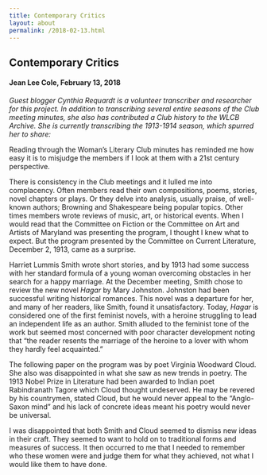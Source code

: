 ```yaml
---
title: Contemporary Critics
layout: about
permalink: /2018-02-13.html
---
```


## Contemporary Critics
#### Jean Lee Cole, February 13, 2018

*Guest blogger Cynthia Requardt is a volunteer transcriber and researcher for this project. In addition to transcribing several entire seasons of the Club meeting minutes, she also has contributed a Club history to the WLCB Archive. She is currently transcribing the 1913-1914 season, which spurred her to share:*

Reading through the Woman’s Literary Club minutes has reminded me how easy it is to misjudge the members if I look at them with a 21st century perspective.

There is consistency in the Club meetings and it lulled me into complacency. Often members read their own compositions, poems, stories, novel chapters or plays. Or they delve into analysis, usually praise, of well-known authors; Browning and Shakespeare being popular topics. Other times members wrote reviews of music, art, or historical events. When I would read that the Committee on Fiction or the Committee on Art and Artists of Maryland was presenting the program, I thought I knew what to expect. But the program presented by the Committee on Current Literature, December 2, 1913, came as a surprise.

Harriet Lummis Smith wrote short stories, and by 1913 had some success with her standard formula of a young woman overcoming obstacles in her search for a happy marriage. At the December meeting, Smith chose to review the new novel *Hagar* by Mary Johnston. Johnston had been successful writing historical romances. This novel was a departure for her, and many of her readers, like Smith, found it unsatisfactory. Today, *Hagar* is considered one of the first feminist novels, with a heroine struggling to lead an independent life as an author. Smith alluded to the feminist tone of the work but seemed most concerned with poor character development noting that “the reader resents the marriage of the heroine to a lover with whom they hardly feel acquainted.”

The following paper on the program was by poet Virginia Woodward Cloud. She also was disappointed in what she saw as new trends in poetry. The 1913 Nobel Prize in Literature had been awarded to Indian poet Rabindranath Tagore which Cloud thought undeserved. He may be revered by his countrymen, stated Cloud, but he would never appeal to the “Anglo-Saxon mind” and his lack of concrete ideas meant his poetry would never be universal.

I was disappointed that both Smith and Cloud seemed to dismiss new ideas in their craft. They seemed to want to hold on to traditional forms and measures of success. It then occurred to me that I needed to remember who these women were and judge them for what they achieved, not what I would like them to have done.